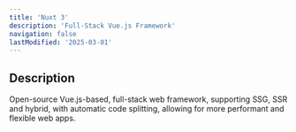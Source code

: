 ```yaml
---
title: 'Nuxt 3'
description: 'Full-Stack Vue.js Framework'
navigation: false
lastModified: '2025-03-01'
---
```


## Description

Open-source Vue.js-based, full-stack web framework,  supporting SSG, SSR and hybrid, with automatic code splitting, allowing for more performant and flexible web apps.
